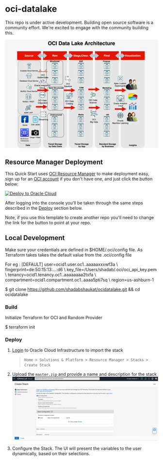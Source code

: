 # oci-datalake

This repo is under active development.  Building open source software is a community effort.  We're excited to engage with the community building this.

![OCI Datalake Architecture](./images/127611829-6200b4ff-93a2-4481-9331-b237844018b1.png)

## Resource Manager Deployment

This Quick Start uses [OCI Resource Manager](https://docs.cloud.oracle.com/iaas/Content/ResourceManager/Concepts/resourcemanager.htm) to make deployment easy, sign up for an [OCI account](https://cloud.oracle.com/en_US/tryit) if you don't have one, and just click the button below:

[![Deploy to Oracle Cloud](https://oci-resourcemanager-plugin.plugins.oci.oraclecloud.com/latest/deploy-to-oracle-cloud.svg)](https://console.us-ashburn-1.oraclecloud.com/resourcemanager/stacks/create?region=home&zipUrl=https://github.com/oracle-quickstart/oci-datalake/blob/master/master.zip)

After logging into the console you'll be taken through the same steps described
in the [Deploy](#deploy) section below.


Note, if you use this template to create another repo you'll need to change the link for the button to point at your repo.

## Local Development

Make sure your credentials are defined in $HOME/.oci/config file. As Terraform takes takes the default value from the .oci/config file

For eg : [DEFAULT]
user=ocid1.user.oc1..aaaaaxxxwf3a \\
fingerprint=de:50:15:13:...:d6 \\
key_file=/Users/shadab/.oci/oci_api_key.pem \\
tenancy=ocid1.tenancy.oc1..aaaaaaaa2txfa \\
compartment=ocid1.compartment.oc1..aaaa5pti7sq \\
region=us-ashburn-1

$ git clone https://github.com/shadabshaukat/ocidatalake.git && cd ocidatalake

### Build

Initialize Terraform for OCI and Random Provider

$ terraform init



### Deploy

1. [Login](https://console.us-ashburn-1.oraclecloud.com/resourcemanager/stacks/create) to Oracle Cloud Infrastructure to import the stack
    > `Home > Solutions & Platform > Resource Manager > Stacks > Create Stack`

2. Upload the `master.zip` and provide a name and description for the stack
![Create Stack](./images/127606301-4a6e6eb3-642e-470c-bbfb-d66353a189bc.png)

3. Configure the Stack. The UI will present the variables to the user dynamically, based on their selections. 
